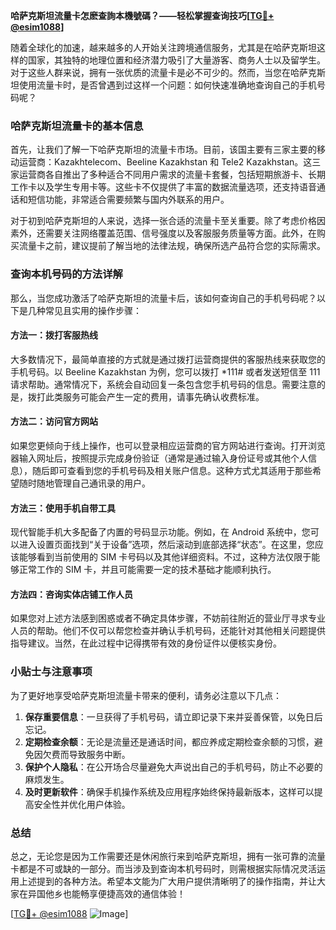 **哈萨克斯坦流量卡怎麽查詢本機號碼？——轻松掌握查询技巧[[TG💪+ @esim1088](https://t.me/s/esim1088)]**

随着全球化的加速，越来越多的人开始关注跨境通信服务，尤其是在哈萨克斯坦这样的国家，其独特的地理位置和经济潜力吸引了大量游客、商务人士以及留学生。对于这些人群来说，拥有一张优质的流量卡是必不可少的。然而，当您在哈萨克斯坦使用流量卡时，是否曾遇到过这样一个问题：如何快速准确地查询自己的手机号码呢？

### 哈萨克斯坦流量卡的基本信息

首先，让我们了解一下哈萨克斯坦的流量卡市场。目前，该国主要有三家主要的移动运营商：Kazakhtelecom、Beeline Kazakhstan 和 Tele2 Kazakhstan。这三家运营商各自推出了多种适合不同用户需求的流量卡套餐，包括短期旅游卡、长期工作卡以及学生专用卡等。这些卡不仅提供了丰富的数据流量选项，还支持语音通话和短信功能，非常适合需要频繁与国内外联系的用户。

对于初到哈萨克斯坦的人来说，选择一张合适的流量卡至关重要。除了考虑价格因素外，还需要关注网络覆盖范围、信号强度以及客服服务质量等方面。此外，在购买流量卡之前，建议提前了解当地的法律法规，确保所选产品符合您的实际需求。

### 查询本机号码的方法详解

那么，当您成功激活了哈萨克斯坦的流量卡后，该如何查询自己的手机号码呢？以下是几种常见且实用的操作步骤：

#### 方法一：拨打客服热线

大多数情况下，最简单直接的方式就是通过拨打运营商提供的客服热线来获取您的手机号码。以 Beeline Kazakhstan 为例，您可以拨打 *111# 或者发送短信至 111 请求帮助。通常情况下，系统会自动回复一条包含您手机号码的信息。需要注意的是，拨打此类服务可能会产生一定的费用，请事先确认收费标准。

#### 方法二：访问官方网站

如果您更倾向于线上操作，也可以登录相应运营商的官方网站进行查询。打开浏览器输入网址后，按照提示完成身份验证（通常是通过输入身份证号或其他个人信息），随后即可查看到您的手机号码及相关账户信息。这种方式尤其适用于那些希望随时随地管理自己通讯录的用户。

#### 方法三：使用手机自带工具

现代智能手机大多配备了内置的号码显示功能。例如，在 Android 系统中，您可以进入设置页面找到“关于设备”选项，然后滚动到底部选择“状态”。在这里，您应该能够看到当前使用的 SIM 卡号码以及其他详细资料。不过，这种方法仅限于能够正常工作的 SIM 卡，并且可能需要一定的技术基础才能顺利执行。

#### 方法四：咨询实体店铺工作人员

如果您对上述方法感到困惑或者不确定具体步骤，不妨前往附近的营业厅寻求专业人员的帮助。他们不仅可以帮您检查并确认手机号码，还能针对其他相关问题提供指导建议。当然，在此过程中记得携带有效的身份证件以便核实身份。

### 小贴士与注意事项

为了更好地享受哈萨克斯坦流量卡带来的便利，请务必注意以下几点：

1. **保存重要信息**：一旦获得了手机号码，请立即记录下来并妥善保管，以免日后忘记。
2. **定期检查余额**：无论是流量还是通话时间，都应养成定期检查余额的习惯，避免因欠费而导致服务中断。
3. **保护个人隐私**：在公开场合尽量避免大声说出自己的手机号码，防止不必要的麻烦发生。
4. **及时更新软件**：确保手机操作系统及应用程序始终保持最新版本，这样可以提高安全性并优化用户体验。

### 总结

总之，无论您是因为工作需要还是休闲旅行来到哈萨克斯坦，拥有一张可靠的流量卡都是不可或缺的一部分。而当涉及到查询本机号码时，则需根据实际情况灵活运用上述提到的各种方法。希望本文能为广大用户提供清晰明了的操作指南，并让大家在异国他乡也能畅享便捷高效的通信体验！

[[TG💪+ @esim1088](https://t.me/s/esim1088) ![Image](https://i.postimg.cc/4NQfJmqS/Snipaste-2025-05-13-00-14-12.png)]